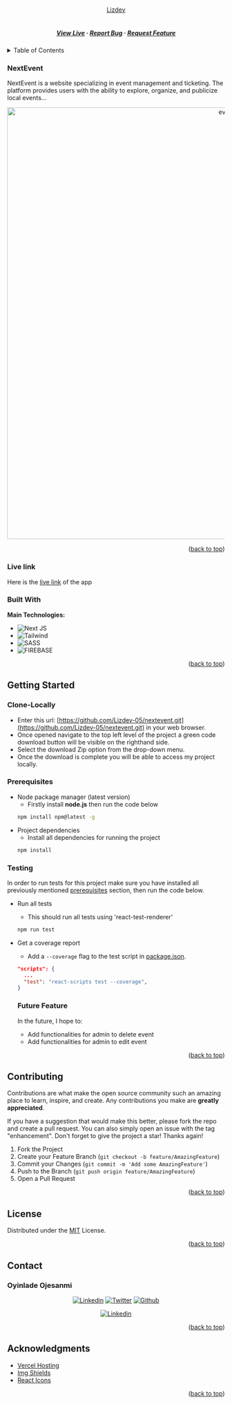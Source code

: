 <a name="readme-top"></a>

<!-- PROJECT LOGO -->
<br />
<div align="center">
  <a href="https://lizdev.tech/">
    Lizdev
  </a>

  <h5 align="center"> 
    <br />
    <a href="#" target="_blank">View Live</a>
    ·
    <a href="https://github.com/Lizdev-05/nextevent/issues/new" target="_blank">Report Bug</a>
    ·
    <a href="https://github.com/Lizdev-05/nextevent/issues/new" target="_blank">Request Feature</a>
  </h5>
</div>

<!-- TABLE OF CONTENTS -->
<details>
  <summary>Table of Contents</summary>
  <ol>
    <li>
      <a href="#nextevent">NextEvent</a>
      <ul>
        <li><a href="#live-link">Live Link</a></li>
        <li><a href="#built-with">Built With</a></li>
      </ul>
    </li>
    <li>
      <a href="#getting-started">Getting Started</a>
      <ul>
        <li><a href="#clone-locally">Clone Locally</a></li>
        <li><a href="#prerequisites">Prerequisites</a></li>
        <li><a href="#testing">Testing</a></li>
        <li><a href="#future-feture">Future Feature</a></li>
      </ul>
    </li>
    <li><a href="#contributing">Contributing</a></li>
    <li><a href="#license">License</a></li>
    <li><a href="#contact">Contact</a></li>
    <li><a href="#acknowledgments">Acknowledgments</a></li>
  </ol>
</details>

<!-- ABOUT THE PROJECT -->

### NextEvent

NextEvent is a website specializing in event management and ticketing. The platform provides users with the ability to explore, organize, and publicize local events...

<div align="center">
  <img  width="1000" alt="event" src="/images/cover-page.png">
</div>

<p align="right">(<a href="#readme-top">back to top</a>)</p>

### Live link

Here is the [live link](https://NextEvent.netlify.app/) of the app

### Built With

**Main Technologies:**

- ![Next JS](https://img.shields.io/badge/Next-black?style=for-the-badge&logo=next.js&logoColor=white)
- ![Tailwind](https://img.shields.io/badge/-Tailwind%20CSS-06B6D4?logo=tailwind-css&logoColor=white&style=flat)
- ![SASS](https://img.shields.io/badge/SASS-hotpink.svg?style=for-the-badge&logo=SASS&logoColor=white)
- ![FIREBASE](https://img.shields.io/badge/-Firebase-white?logo=firebase&logoColor=FFCA28&style=flat)

<p align="right">(<a href="#readme-top">back to top</a>)</p>

<!-- GETTING STARTED -->

## Getting Started

### Clone-Locally

- Enter this url: [https://github.com/Lizdev-05/nextevent.git](https://github.com/Lizdev-05/nextevent.git) in your web browser.
- Once opened navigate to the top left level of the project a green code download button will be visible on the righthand side.
- Select the download Zip option from the drop-down menu.
- Once the download is complete you will be able to access my project locally.

### Prerequisites

- Node package manager (latest version)
  - Firstly install **node.js** then run the code below
  ```sh
  npm install npm@latest -g
  ```
- Project dependencies
  - Install all dependencies for running the project
  ```sh
  npm install
  ```

### Testing

In order to run tests for this project make sure you have installed all previously mentioned [prerequisites](#prerequisites) section, then run the code below.

- Run all tests
  - This should run all tests using 'react-test-renderer'
  ```sh
  npm run test
  ```
- Get a coverage report

  - Add a `--coverage` flag to the test script in [package.json](package.json).

  ```json
  "scripts": {
    ...
    "test": "react-scripts test --coverage",
  }
  ```

  ### Future Feature

  In the future, I hope to:

  - Add functionalities for admin to delete event
  - Add functionalities for admin to edit event

<p align="right">(<a href="#readme-top">back to top</a>)</p>

<!-- CONTRIBUTING -->

## Contributing

Contributions are what make the open source community such an amazing place to learn, inspire, and create. Any contributions you make are **greatly appreciated**.

If you have a suggestion that would make this better, please fork the repo and create a pull request. You can also simply open an issue with the tag "enhancement".
Don't forget to give the project a star! Thanks again!

1. Fork the Project
2. Create your Feature Branch (`git checkout -b feature/AmazingFeature`)
3. Commit your Changes (`git commit -m 'Add some AmazingFeature'`)
4. Push to the Branch (`git push origin feature/AmazingFeature`)
5. Open a Pull Request

<p align="right">(<a href="#readme-top">back to top</a>)</p>

<!-- LICENSE -->

## License

Distributed under the [MIT](/LICENSE) License.

<p align="right">(<a href="#readme-top">back to top</a>)</p>

<!-- CONTACT -->

## Contact

### Oyinlade Ojesanmi

 <div align="center">
 <a href="https://www.linkedin.com/in/oyinlade-ojesanmi/"><img src="https://img.shields.io/badge/linkedin-%230070f3.svg?style=for-the-badge&logo=linkedin&logoColor=white" alt="Linkedin"></a> 
 <a href="https://twitter.com/ojesanmi_oyin"><img src="https://img.shields.io/badge/Twitter-%230070f3.svg?style=for-the-badge&logo=Twitter&logoColor=white" alt="Twitter"></a> 
 <a href="https://github.com/Lizdev-05"><img src="https://img.shields.io/badge/github-%230070f3.svg?style=for-the-badge&logo=github&logoColor=white" alt="Github"></a> 
 
 <a href="mailto:ojesanmioyinlade@gmail.com"><img src="https://img.shields.io/badge/Gmail-0070f3?style=for-the-badge&logo=gmail&logoColor=white" alt="Linkedin"></a>
 </div>

<p align="right">(<a href="#readme-top">back to top</a>)</p>

<!-- ACKNOWLEDGMENTS -->

## Acknowledgments

- [Vercel Hosting](https://vercel.com/)
- [Img Shields](https://shields.io)
- [React Icons](https://react-icons.github.io/react-icons/search)

<p align="right">(<a href="#readme-top">back to top</a>)</p>
